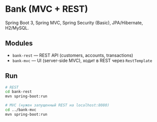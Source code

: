 # Bank (MVC + REST)

Spring Boot 3, Spring MVC, Spring Security (Basic), JPA/Hibernate, H2/MySQL.

## Modules
- `bank-rest` — REST API (customers, accounts, transactions)
- `bank-mvc`  — UI (server-side MVC), ходит в REST через `RestTemplate`

## Run
```bash
# REST
cd bank-rest
mvn spring-boot:run

# MVC (нужен запущенный REST на localhost:8080)
cd ../bank-mvc
mvn spring-boot:run
